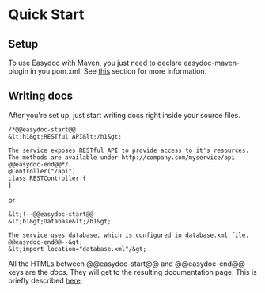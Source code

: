 Quick Start
===========

Setup
-----------

To use Easydoc with Maven, you just need to declare easydoc-maven-plugin in you pom.xml. 
See [this](http://weekens.github.com/easydoc#easydoc-maven) section for more information.

Writing docs
-----------

After you're set up, just start writing docs right inside your source files.

	/*@@easydoc-start@@
	&lt;h1&gt;RESTful API&lt;/h1&gt;
	
	The service exposes RESTful API to provide access to it's resources.
	The methods are available under http://company.com/myservice/api
	@@easydoc-end@@*/
	@Controller("/api")
	class RESTController {
	}

or

	&lt;!--@@easydoc-start@@
	&lt;h1&gt;Database&lt;/h1&gt;
	
	The service uses database, which is configured in database.xml file. 
	@@easydoc-end@@--&gt;
	&lt;import location="database.xml"/&gt;

All the HTMLs between @@easydoc-start@@ and @@easydoc-end@@ keys are the *docs*. They will get to the resulting
documentation page. This is briefly described [here](http://weekens.github.com/easydoc#easydoc-intro).